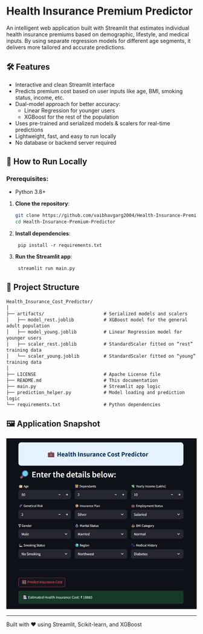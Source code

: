 # Health Insurance Premium Predictor

An intelligent web application built with Streamlit that estimates individual health insurance premiums based on demographic, lifestyle, and medical inputs. By using separate regression models for different age segments, it delivers more tailored and accurate predictions.

## 🛠 Features  
- Interactive and clean Streamlit interface  
- Predicts premium cost based on user inputs like age, BMI, smoking status, income, etc.  
- Dual-model approach for better accuracy:
    - Linear Regression for younger users
    - XGBoost for the rest of the population
- Uses pre-trained and serialized models & scalers for real-time predictions  
- Lightweight, fast, and easy to run locally
- No database or backend server required

## 🚀 How to Run Locally  
### Prerequisites:  
- Python 3.8+

1. **Clone the repository**:
   ```bash
   git clone https://github.com/vaibhavgarg2004/Health-Insurance-Premium-Predictor.git
   cd Health-Insurance-Premium-Predictor
   ```
2. **Install dependencies**:   
   ```commandline
    pip install -r requirements.txt
   ```
5. **Run the Streamlit app**:   
   ```commandline
    streamlit run main.py
   ```

## 📂 Project Structure

```
Health_Insurance_Cost_Predictor/
│
├── artifacts/                      # Serialized models and scalers
│   ├── model_rest.joblib           # XGBoost model for the general adult population
│   ├── model_young.joblib          # Linear Regression model for younger users
│   ├── scaler_rest.joblib          # StandardScaler fitted on “rest” training data
│   └── scaler_young.joblib         # StandardScaler fitted on “young” training data
│
├── LICENSE                         # Apache License file
├── README.md                       # This documentation
├── main.py                         # Streamlit app logic
├── prediction_helper.py            # Model loading and prediction logic
└── requirements.txt                # Python dependencies
```

## 🖼️ Application Snapshot

![Application UI](insurance_predictor_ui_mockup.png)

---
Built with ❤️ using Streamlit, Scikit-learn, and XGBoost

